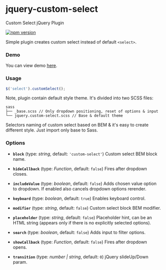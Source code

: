 # jquery-custom-select
Custom Select jQuery Plugin

[![npm version](https://img.shields.io/npm/v/jquery-custom-select.svg)](https://npmjs.com/package/jquery-custom-select)

Simple plugin creates custom select instead of default `<select>`.

### Demo

You can view demo [here](https://kvlsrg.github.io/jquery-custom-select/).

### Usage

```js
$('select').customSelect();
```

Note, plugin contain default style theme. It's divided into two SCSS files:

```
sass
├── _base.scss // Only dropdown positioning, reset of options & input
└── jquery.custom-select.scss // Base & default theme
```

Selectors naming of custom select based on BEM & it's easy to create different style. Just import only base to Sass.

### Options

* **`block`** (type: _string_, default: `'custom-select'`) Custom select BEM block name.

* **`hideCallback`** (type: _Function_, default: `false`) Fires after dropdown closes.

* **`includeValue`** (type: _boolean_, default: `false`) Adds chosen value option to dropdown. If enabled also cancels dropdown options rerender.

* **`keyboard`** (type: _boolean_, default: `true`) Enables keyboard control.

* **`modifier`** (type: _string_, default: `false`) Custom select block BEM modifier.

* **`placeholder`** (type: _string_, default: `false`) Placeholder hint, can be an HTML string (appears only if there is no explicitly selected options).

* **`search`** (type: _boolean_, default: `false`) Adds input to filter options.

* **`showCallback`** (type: _Function_, default: `false`) Fires after dropdown opens.

* **`transition`** (type: _number | string_, default: `0`) jQuery slideUp/Down param.
